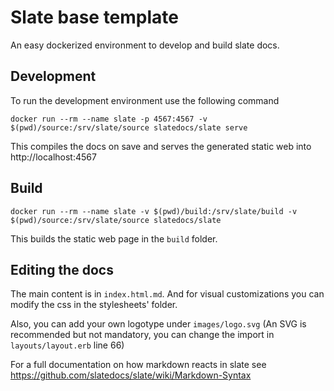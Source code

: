 # Slate base template

An easy dockerized environment to develop and build slate docs.

## Development

To run the development environment use the following command

```shell
docker run --rm --name slate -p 4567:4567 -v $(pwd)/source:/srv/slate/source slatedocs/slate serve
```

This compiles the docs on save and serves the generated static web into http://localhost:4567

## Build

```shell
docker run --rm --name slate -v $(pwd)/build:/srv/slate/build -v $(pwd)/source:/srv/slate/source slatedocs/slate
```

This builds the static web page in the `build` folder.

## Editing the docs

The main content is in `index.html.md`. And for visual customizations you can modify the css in the stylesheets' folder.

Also, you can add your own logotype under `images/logo.svg` (An SVG is recommended but not mandatory, you can change the import in `layouts/layout.erb` line 66)

For a full documentation on how markdown reacts in slate see https://github.com/slatedocs/slate/wiki/Markdown-Syntax